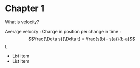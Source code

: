 # Chapter 1
What is velocity?

Average velocity
: Change in position per change in time
: $$\frac{\Delta s}{\Delta t} = \frac{s(b) - s(a)}{b-a}$$
L 
- List item
- List item

<!--stackedit_data:
eyJoaXN0b3J5IjpbLTE5NDUyNjQ2NDAsMTczMjcxNDEzMywyND
c2NTY1NSwtMTI2MTQ5MzVdfQ==
-->